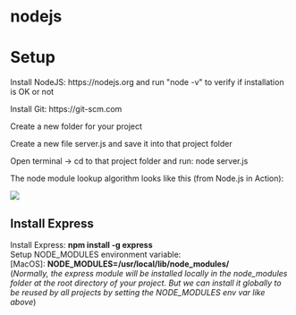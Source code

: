 # nodejs
<h1>Setup</h1>
<p>Install NodeJS: https://nodejs.org and run "node -v" to verify if installation is OK or not</p>
<p>Install Git: https://git-scm.com</p>
<p>Create a new folder for your project</p>
<p>Create a new file server.js and save it into that project folder</p>
<p>Open terminal -> cd to that project folder and run: node server.js</p>
<p>The node module lookup algorithm looks like this (from Node.js in Action):</p>
<img src="https://lh3.googleusercontent.com/t647e3CPariM1ZbOLuwby1jECE7FyQtS1MWGaZS2mshlc-twZSjL765yKb22ydKujNGcXiwXBHhSULTIwNJpt5cA1CVKdLSjT_KTvniXLm3mUDH41SxUlciaCPvqq13rpwfouLr-uZpqpaaYNd6s51xkECgYt01YvKUlkbAtDa-vl9KHdx7RBFU0lztdeGH6EtDbXzTp7u9_c7G8Om9Ch7EWUWQ1XSp6dc_2Y4o-qQbm2PRX4Q6fF-JJIW9v1NqqA-DtI52oEa-2WEqU2lr_wr6xOfzwXt82fAgXEd9Cw96eaWXTsHGiXOjjJ56IWyjdd4h7dfi8hYgZQ3XBtPp3G0RgZ-iWL8gKw5jVVkaMvQzodKPa7ldz1iyDma-qTaz0t8Lwi9o9LEkN50qJNsI7akeA5Ys178OyOSwQwkC7nl-FdwEcGR9yMMr7mI8T0yZZXJx5Sqx06V9MtdNMUlFrDagAvuDAQ1uelWlTH2JB_K8JWldeuy0harXqAl0rjpv910doEPXl6zOD-w5v99DNJavbBviJf7J3tzp1mmgG1q0ljqV_hh9YkSW1kRAwjOFKhkx6MVk-IOiaVnAoX0cifIbSlAcVWkzGUnVPfQ=w655-h686-no"/> 
<h2>Install Express</h2>
<p>
Install Express: <b>npm install -g express</b><br/>
Setup NODE_MODULES environment variable:<br/>
[MacOS]: <b>NODE_MODULES=/usr/local/lib/node_modules/</b><br/>
(<i>Normally, the express module will be installed locally in the node_modules folder at the root directory of your project. But we can install it globally to be reused by all projects by setting the NODE_MODULES env var like above</i>)<br/>  
</p>
